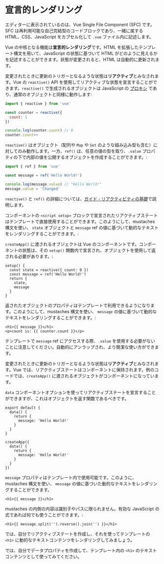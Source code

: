 # 宣言的レンダリング

<div class="sfc">

エディターに表示されているのは、Vue Single File Component (SFC) です。SFC は再利用可能な自己完結型のコードブロックであり、一緒に属する HTML、CSS、JavaScript をカプセル化して `.vue` ファイル内に記述します。

</div>

Vue の中核となる機能は**宣言的レンダリング**です。HTML を拡張したテンプレート構文を用いて、JavaScript の状態に基づいて HTML がどのように見えるかを記述することができます。状態が変更されると、HTML は自動的に更新されます。

<div class="composition-api">

変更されたときに更新のトリガーとなるような状態は**リアクティブ**とみなされます。Vue の `reactive()` API を使用してリアクティブな状態を宣言することができます。`reactive()` で生成されるオブジェクトは JavaScript の [プロキシ](https://developer.mozilla.org/ja/docs/Web/JavaScript/Reference/Global_Objects/Proxy) であり、通常のオブジェクトと同様に動作します:

```js
import { reactive } from 'vue'

const counter = reactive({
  count: 1
})

console.log(counter.count) // 0
counter.count++
```

`reactive()` はオブジェクト（配列や `Map` や `Set` のような組み込み型も含む）に対してのみ動作します。一方、`ref()` は、任意の値の型を取り、`.value` プロパティの下で内部の値を公開するオブジェクトを作成することができます。:

```js
import { ref } from 'vue'

const message = ref('Hello World!')

console.log(message.value) // "Hello World!"
message.value = 'Changed'
```

`reactive()` と `ref()` の詳細については、<a target="_blank" href="/guide/essentials/reactivity-fundamentals.html">ガイド - リアクティビティの基礎</a>で説明します。

<div class="sfc">

コンポーネントの `<script setup>` ブロックで宣言されたリアクティブステートはテンプレートで直接使用することができます。このようにして、mustaches 構文を使い、 `state` オブジェクトと `message` ref の値に基づいて動的なテキストをレンダリングすることができます。:

</div>

<div class="html">

`createApp()` に渡されるオブジェクトは Vue のコンポーネントです。コンポーネントの状態は、その `setup()` 関数内で宣言され、オブジェクトを使用して返される必要があります。:

```js{2,5}
setup() {
  const state = reactive({ count: 0 })
  const message = ref('Hello World!')
  return {
    state,
    message
  }
}
```

返されたオブジェクトのプロパティはテンプレートで利用できるようになります。このようにして、mustaches 構文を使い、 `message` の値に基づいて動的なテキストをレンダリングすることができます。:

</div>

```vue-html
<h1>{{ message }}</h1>
<p>count is: {{ counter.count }}</p>
```

テンプレートで `message` ref にアクセスする際、`.value` を使用する必要がないことに注意してください。自動的にアンラップされ、より簡潔な使い方ができます。

</div>

<div class="options-api">

変更されたときに更新のトリガーとなるような状態は**リアクティブ**とみなされます。Vue では、リアクティブステートはコンポーネントに保持されます。例のコードでは、`createApp()` に渡されるオブジェクトがコンポーネントになっています。

`data` コンポーネントオプションを使ってリアクティブステートを宣言することができますが、これはオブジェクトを返す関数であるべきです。

<div class="sfc">

```js{3-5}
export default {
  data() {
    return {
      message: 'Hello World!'
    }
  }
}
```

</div>
<div class="html">

```js{3-5}
createApp({
  data() {
    return {
      message: 'Hello World!'
    }
  }
})
```

</div>

`message` プロパティはテンプレート内で使用可能です。このように、 mustaches 構文を使い、 `message` の値に基づいた動的なテキストをレンダリングすることができます。

```vue-html
<h1>{{ message }}</h1>
```

</div>

mustaches の内側の内容は識別子やパスに限られません。有効な JavaScript の式であれば何でも使うことができます。:

```vue-html
<h1>{{ message.split('').reverse().join('') }}</h1>
```

<div class="composition-api">

では、自分でリアクティブステートを作成し、それを使ってテンプレートの `<h1>` に動的なテキストコンテンツをレンダリングしてみましょう。

</div>

<div class="options-api">

では、自分でデータプロパティを作成して、テンプレート内の `<h1>` のテキストコンテンツとして使ってみてください。

</div>
